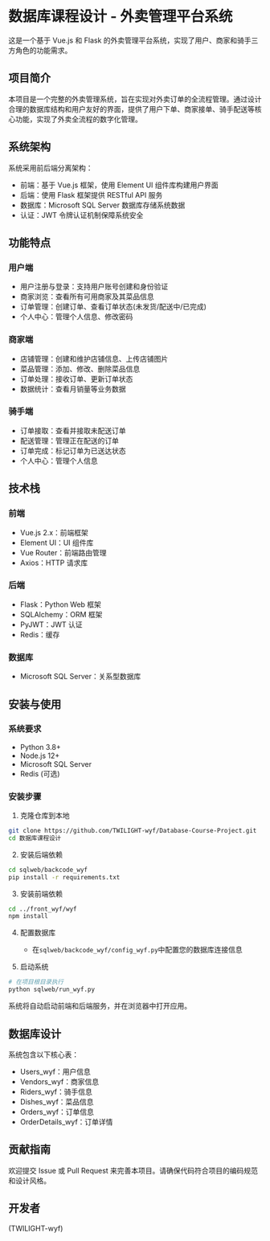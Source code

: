 # 数据库课程设计 - 外卖管理平台系统

这是一个基于 Vue.js 和 Flask 的外卖管理平台系统，实现了用户、商家和骑手三方角色的功能需求。

## 项目简介

本项目是一个完整的外卖管理系统，旨在实现对外卖订单的全流程管理。通过设计合理的数据库结构和用户友好的界面，提供了用户下单、商家接单、骑手配送等核心功能，实现了外卖全流程的数字化管理。

## 系统架构

系统采用前后端分离架构：

- 前端：基于 Vue.js 框架，使用 Element UI 组件库构建用户界面
- 后端：使用 Flask 框架提供 RESTful API 服务
- 数据库：Microsoft SQL Server 数据库存储系统数据
- 认证：JWT 令牌认证机制保障系统安全

## 功能特点

### 用户端

- 用户注册与登录：支持用户账号创建和身份验证
- 商家浏览：查看所有可用商家及其菜品信息
- 订单管理：创建订单、查看订单状态(未发货/配送中/已完成)
- 个人中心：管理个人信息、修改密码

### 商家端

- 店铺管理：创建和维护店铺信息、上传店铺图片
- 菜品管理：添加、修改、删除菜品信息
- 订单处理：接收订单、更新订单状态
- 数据统计：查看月销量等业务数据

### 骑手端

- 订单接取：查看并接取未配送订单
- 配送管理：管理正在配送的订单
- 订单完成：标记订单为已送达状态
- 个人中心：管理个人信息

## 技术栈

### 前端

- Vue.js 2.x：前端框架
- Element UI：UI 组件库
- Vue Router：前端路由管理
- Axios：HTTP 请求库

### 后端

- Flask：Python Web 框架
- SQLAlchemy：ORM 框架
- PyJWT：JWT 认证
- Redis：缓存

### 数据库

- Microsoft SQL Server：关系型数据库

## 安装与使用

### 系统要求

- Python 3.8+
- Node.js 12+
- Microsoft SQL Server
- Redis (可选)

### 安装步骤

1. 克隆仓库到本地

```bash
git clone https://github.com/TWILIGHT-wyf/Database-Course-Project.git
cd 数据库课程设计
```

2. 安装后端依赖

```bash
cd sqlweb/backcode_wyf
pip install -r requirements.txt
```

3. 安装前端依赖

```bash
cd ../front_wyf/wyf
npm install
```

4. 配置数据库

   - 在`sqlweb/backcode_wyf/config_wyf.py`中配置您的数据库连接信息

5. 启动系统

```bash
# 在项目根目录执行
python sqlweb/run_wyf.py
```

系统将自动启动前端和后端服务，并在浏览器中打开应用。

## 数据库设计

系统包含以下核心表：

- Users_wyf：用户信息
- Vendors_wyf：商家信息
- Riders_wyf：骑手信息
- Dishes_wyf：菜品信息
- Orders_wyf：订单信息
- OrderDetails_wyf：订单详情

## 贡献指南

欢迎提交 Issue 或 Pull Request 来完善本项目。请确保代码符合项目的编码规范和设计风格。

## 开发者

 (TWILIGHT-wyf)
